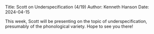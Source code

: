 Title: Scott on Underspecification (4/19)
Author: Kenneth Hanson
Date: 2024-04-15

This week, Scott will be presenting on the topic of underspecification, presumably of the phonological variety.
Hope to see you there!
